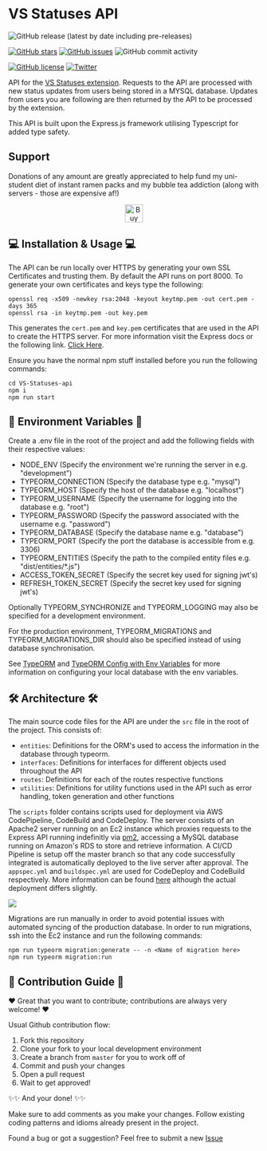 # VS Statuses API
![GitHub release (latest by date including pre-releases)](https://img.shields.io/github/v/release/aleung27/VS-Statuses-api?include_prereleases)

[![GitHub stars](https://img.shields.io/github/stars/aleung27/VS-Statuses-api)](https://github.com/aleung27/VS-Statuses-api/stargazers)
[![GitHub issues](https://img.shields.io/github/issues/aleung27/VS-Statuses-api)](https://github.com/aleung27/VS-Statuses-api/issues)
![GitHub commit activity](https://img.shields.io/github/commit-activity/y/aleung27/VS-Statuses-api)

[![GitHub license](https://img.shields.io/github/license/aleung27/VS-Statuses-api)](https://github.com/aleung27/VS-Statuses-api/blob/master/LICENSE)
[![Twitter](https://img.shields.io/twitter/url?style=social&url=https%3A%2F%2Fgithub.com%2Faleung27%2FVS-Statuses-api)](https://twitter.com/intent/tweet?text=Wow:&url=https%3A%2F%2Fgithub.com%2Faleung27%2FVS-Statuses-api)

API for the [VS Statuses extension](https://github.com/aleung27/VS-Statuses). Requests to the API are processed with new status updates from users being stored in a MYSQL database. Updates from users you are following are then returned by the API to be processed by the extension.

This API is built upon the Express.js framework utilising Typescript for added type safety.  

## Support

Donations of any amount are greatly appreciated to help fund my uni-student diet of instant ramen packs and my bubble tea addiction (along with servers - those are expensive af!)

<p style="text-align:center;" align="center"><a href='https://ko-fi.com/C0C73LYUO' target='_blank'><img height='36' style='border:0px;height:36px;' src='https://cdn.ko-fi.com/cdn/kofi4.png?v=2' border='0' alt='Buy Me a Coffee at ko-fi.com'/></a></p>

## :computer: Installation & Usage :computer:

The API can be run locally over HTTPS by generating your own SSL Certificates and trusting them. By default the API runs on port 8000. To generate your own certificates and keys type the following:

```
openssl req -x509 -newkey rsa:2048 -keyout keytmp.pem -out cert.pem -days 365
openssl rsa -in keytmp.pem -out key.pem
```

This generates the `cert.pem` and `key.pem` certificates that are used in the API to create the HTTPS server. For more information visit the Express docs or the following link. [Click Here](https://medium.com/@nitinpatel_20236/how-to-create-an-https-server-on-localhost-using-express-366435d61f28).

Ensure you have the normal npm stuff installed before you run the following commands:

```
cd VS-Statuses-api
npm i
npm run start
```

## :evergreen_tree: Environment Variables :evergreen_tree:

Create a .env file in the root of the project and add the following fields with their respective values:

- NODE_ENV (Specify the environment we're running the server in e.g. "development")
- TYPEORM_CONNECTION (Specify the database type e.g. "mysql")
- TYPEORM_HOST (Specify the host of the database e.g. "localhost")
- TYPEORM_USERNAME (Specify the username for logging into the database e.g. "root")
- TYPEORM_PASSWORD (Specify the password associated with the username e.g. "password")
- TYPEORM_DATABASE (Specify the database name e.g. "database")
- TYPEORM_PORT (Specify the port the database is accessible from e.g. 3306)
- TYPEORM_ENTITIES (Specify the path to the compiled entity files e.g. "dist/entities/*.js") 
- ACCESS_TOKEN_SECRET (Specify the secret key used for signing jwt's)
- REFRESH_TOKEN_SECRET (Specify the secret key used for signing jwt's)

Optionally TYPEORM_SYNCHRONIZE and TYPEORM_LOGGING may also be specified for a development environment.

For the production environment, TYPEORM_MIGRATIONS and TYPEORM_MIGRATIONS_DIR should also be specified instead of using database synchronisation.

See [TypeORM](https://typeorm.io/) and [TypeORM Config with Env Variables](https://github.com/typeorm/typeorm/blob/master/docs/using-ormconfig.md#using-environment-variables) for more information on configuring your local database with the env variables.

## :hammer_and_wrench: Architecture :hammer_and_wrench:

The main source code files for the API are under the `src` file in the root of the project. This consists of:
- `entities`: Definitions for the ORM's used to access the information in the database through typeorm.
- `interfaces`: Definitions for interfaces for different objects used throughout the API
- `routes`: Definitions for each of the routes respective functions 
- `utilities`: Definitions for utility functions used in the API such as error handling, token generation and other functions

The `scripts` folder contains scripts used for deployment via AWS CodePipeline, CodeBuild and CodeDeploy. The server consists of an Apache2 server running on an Ec2 instance which proxies requests to the Express API running indefinitly via [pm2](https://github.com/Unitech/pm2), accessing a MySQL database running on Amazon's RDS to store and retrieve information. A CI/CD Pipeline is setup off the master branch so that any code successfully integrated is automatically deployed to the live server after approval. The `appspec.yml` and `buildspec.yml` are used for CodeDeploy and CodeBuild respectively. More information can be found [here](https://medium.com/dev-genius/deploy-a-reactjs-application-to-aws-ec2-instance-using-aws-codepipeline-3df5e4157028) although the actual deployment differs slightly.

![](https://miro.medium.com/max/2400/1*dJbYXNEqKxuabIUppiP5Tw.jpeg)

Migrations are run manually in order to avoid potential issues with automated syncing of the production database. In order to run migrations, ssh into the Ec2 instance and run the following commands:

```
npm run typeorm migration:generate -- -n <Name of migration here>
npm run typeorm migration:run
```

## :handshake: Contribution Guide :handshake:

:heart: Great that you want to contribute; contributions are always very welcome! :heart:

Usual Github contribution flow:
1. Fork this repository
2. Clone your fork to your local development environment
3. Create a branch from `master` for you to work off of
4. Commit and push your changes
5. Open a pull request
6. Wait to get approved!

:sparkles::sparkles: And your done! :sparkles::sparkles:

Make sure to add comments as you make your changes. Follow existing coding patterns and idioms already present in the project.

Found a bug or got a suggestion? Feel free to submit a new [Issue](https://github.com/aleung27/VS-Statuses-api/issues)

